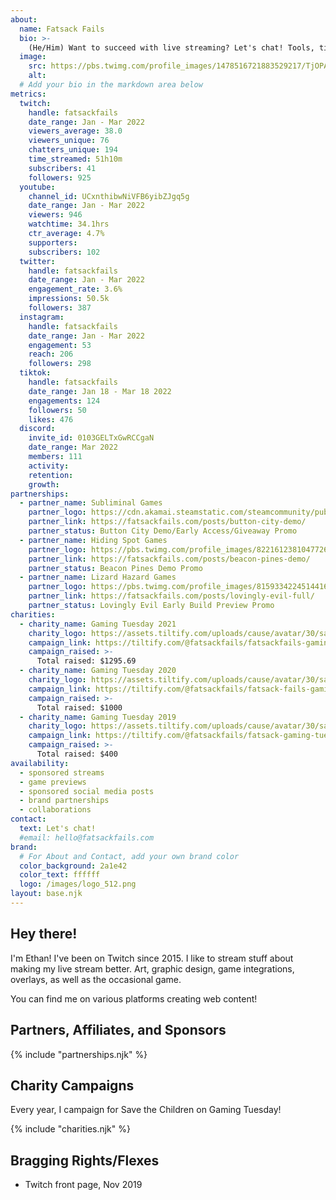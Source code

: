 ```yaml
---
about:
  name: Fatsack Fails
  bio: >-
    (He/Him) Want to succeed with live streaming? Let's chat! Tools, tips, resources and consulting. Fan of TTRPG, weird music, & web dev.
  image:
    src: https://pbs.twimg.com/profile_images/1478516721883529217/TjOPABi7_400x400.jpg
    alt: 
  # Add your bio in the markdown area below
metrics:
  twitch:
    handle: fatsackfails
    date_range: Jan - Mar 2022
    viewers_average: 38.0
    viewers_unique: 76
    chatters_unique: 194
    time_streamed: 51h10m
    subscribers: 41
    followers: 925
  youtube:
    channel_id: UCxnthibwNiVFB6yibZJgq5g
    date_range: Jan - Mar 2022
    viewers: 946
    watchtime: 34.1hrs
    ctr_average: 4.7%
    supporters: 
    subscribers: 102
  twitter:
    handle: fatsackfails
    date_range: Jan - Mar 2022
    engagement_rate: 3.6%
    impressions: 50.5k
    followers: 387
  instagram:
    handle: fatsackfails
    date_range: Jan - Mar 2022
    engagement: 53
    reach: 206
    followers: 298
  tiktok:
    handle: fatsackfails
    date_range: Jan 18 - Mar 18 2022
    engagements: 124
    followers: 50
    likes: 476
  discord:
    invite_id: 0103GELTxGwRCCgaN
    date_range: Mar 2022
    members: 111
    activity: 
    retention: 
    growth: 
partnerships:
  - partner_name: Subliminal Games
    partner_logo: https://cdn.akamai.steamstatic.com/steamcommunity/public/images/avatars/12/1264644fecd3d89f083b4139372466bf8967ea01_full.jpg
    partner_link: https://fatsackfails.com/posts/button-city-demo/
    partner_status: Button City Demo/Early Access/Giveaway Promo
  - partner_name: Hiding Spot Games
    partner_logo: https://pbs.twimg.com/profile_images/822161238104772608/vTrHJC6d_400x400.jpg
    partner_link: https://fatsackfails.com/posts/beacon-pines-demo/
    partner_status: Beacon Pines Demo Promo
  - partner_name: Lizard Hazard Games
    partner_logo: https://pbs.twimg.com/profile_images/815933422451441664/B-VqP0hP_400x400.jpg
    partner_link: https://fatsackfails.com/posts/lovingly-evil-full/
    partner_status: Lovingly Evil Early Build Preview Promo
charities:
  - charity_name: Gaming Tuesday 2021
    charity_logo: https://assets.tiltify.com/uploads/cause/avatar/30/save-the-children-icon-132x132.jpg
    campaign_link: https://tiltify.com/@fatsackfails/fatsackfails-gaming-tuesday-2021
    campaign_raised: >-
      Total raised: $1295.69
  - charity_name: Gaming Tuesday 2020
    charity_logo: https://assets.tiltify.com/uploads/cause/avatar/30/save-the-children-icon-132x132.jpg
    campaign_link: https://tiltify.com/@fatsackfails/fatsack-fails-gaming-tuesday-2020
    campaign_raised: >-
      Total raised: $1000
  - charity_name: Gaming Tuesday 2019
    charity_logo: https://assets.tiltify.com/uploads/cause/avatar/30/save-the-children-icon-132x132.jpg
    campaign_link: https://tiltify.com/@fatsackfails/fatsack-gaming-tuesday-2019
    campaign_raised: >-
      Total raised: $400
availability:
  - sponsored streams
  - game previews
  - sponsored social media posts
  - brand partnerships
  - collaborations
contact:
  text: Let's chat!
  #email: hello@fatsackfails.com
brand:
  # For About and Contact, add your own brand color
  color_background: 2a1e42
  color_text: ffffff
  logo: /images/logo_512.png
layout: base.njk
---
```


<!-- What are interests? What is your game focus? What are you currently playing? -->
## Hey there!

I'm Ethan! I've been on Twitch since 2015. I like to stream stuff about making my live stream better. Art, graphic design, game integrations, overlays, as well as the occasional game.

You can find me on various platforms creating web content!

<!-- Do you have current or past partners? Keep this section to feature them. -->
## Partners, Affiliates, and Sponsors

{% include "partnerships.njk" %}

<!-- Feature the charities you've campaigned for -->
## Charity Campaigns

Every year, I campaign for Save the Children on Gaming Tuesday!

{% include "charities.njk" %}

<!-- Got anything else to talk about? Include it here. For example, what are some of your accolades/achievements. -->
## Bragging Rights/Flexes

- Twitch front page, Nov 2019
